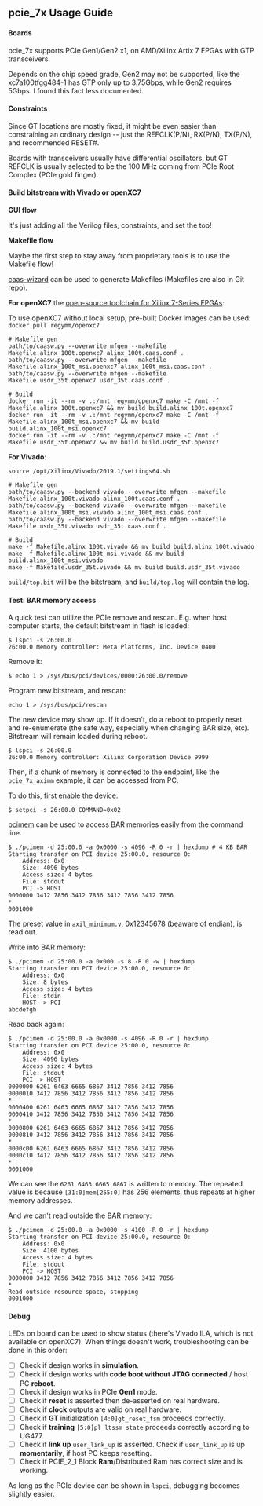 ## pcie_7x Usage Guide

#### Boards

pcie_7x supports PCIe Gen1/Gen2 x1, on AMD/Xilinx Artix 7 FPGAs with GTP transceivers. 

Depends on the chip speed grade, Gen2 may not be supported, like the xc7a100tfgg484-1 has GTP only up to 3.75Gbps, while Gen2 requires 5Gbps. I found this fact less documented. 

#### Constraints

Since GT locations are mostly fixed, it might be even easier than constraining an ordinary design -- just the REFCLK(P/N), RX(P/N), TX(P/N), and recommended RESET#. 

Boards with transceivers usually have differential oscillators, but GT REFCLK is usually selected to be the 100 MHz coming from PCIe Root Complex (PCIe gold finger). 

#### Build bitstream with Vivado or openXC7

**GUI flow**

It's just adding all the Verilog files, constraints, and set the top! 

**Makefile flow**

Maybe the first step to stay away from proprietary tools is to use the Makefile flow! 

[caas-wizard](https://github.com/FPGAOL-CE/caas-wizard) can be used to generate Makefiles (Makefiles are also in Git repo). 

**For openXC7** the [open-source toolchain for Xilinx 7-Series FPGAs](https://github.com/openXC7): 

To use openXC7 without local setup, pre-built Docker images can be used: `docker pull regymm/openxc7`


```
# Makefile gen
path/to/caasw.py --overwrite mfgen --makefile Makefile.alinx_100t.openxc7 alinx_100t.caas.conf .
path/to/caasw.py --overwrite mfgen --makefile Makefile.alinx_100t_msi.openxc7 alinx_100t_msi.caas.conf .
path/to/caasw.py --overwrite mfgen --makefile Makefile.usdr_35t.openxc7 usdr_35t.caas.conf .

# Build
docker run -it --rm -v .:/mnt regymm/openxc7 make -C /mnt -f Makefile.alinx_100t.openxc7 && mv build build.alinx_100t.openxc7
docker run -it --rm -v .:/mnt regymm/openxc7 make -C /mnt -f Makefile.alinx_100t_msi.openxc7 && mv build build.alinx_100t_msi.openxc7
docker run -it --rm -v .:/mnt regymm/openxc7 make -C /mnt -f Makefile.usdr_35t.openxc7 && mv build build.usdr_35t.openxc7
```

**For Vivado**: 

`source /opt/Xilinx/Vivado/2019.1/settings64.sh` 

```
# Makefile gen
path/to/caasw.py --backend vivado --overwrite mfgen --makefile Makefile.alinx_100t.vivado alinx_100t.caas.conf .
path/to/caasw.py --backend vivado --overwrite mfgen --makefile Makefile.alinx_100t_msi.vivado alinx_100t_msi.caas.conf .
path/to/caasw.py --backend vivado --overwrite mfgen --makefile Makefile.usdr_35t.vivado usdr_35t.caas.conf .

# Build 
make -f Makefile.alinx_100t.vivado && mv build build.alinx_100t.vivado
make -f Makefile.alinx_100t_msi.vivado && mv build build.alinx_100t_msi.vivado
make -f Makefile.usdr_35t.vivado && mv build build.usdr_35t.vivado
```

`build/top.bit` will be the bitstream, and `build/top.log` will contain the log. 

#### Test: BAR memory access

A quick test can utilize the PCIe remove and rescan. E.g. when host computer starts, the default bitstream in flash is loaded: 

```
$ lspci -s 26:00.0     
26:00.0 Memory controller: Meta Platforms, Inc. Device 0400
```

Remove it:

```
$ echo 1 > /sys/bus/pci/devices/0000:26:00.0/remove
```

Program new bitstream, and rescan:

```
echo 1 > /sys/bus/pci/rescan
```

The new device may show up. If it doesn't, do a reboot to properly reset and re-enumerate (the safe way, especially when changing BAR size, etc). Bitstream will remain loaded during reboot. 

```
$ lspci -s 26:00.0       
26:00.0 Memory controller: Xilinx Corporation Device 9999
```

Then, if a chunk of memory is connected to the endpoint, like the `pcie_7x_aximm` example, it can be accessed from PC. 

To do this, first enable the device: 

```
$ setpci -s 26:00.0 COMMAND=0x02
```

[pcimem](https://github.com/billfarrow/pcimem) can be used to access BAR memories easily from the command line. 

```
$ ./pcimem -d 25:00.0 -a 0x0000 -s 4096 -R 0 -r | hexdump # 4 KB BAR
Starting transfer on PCI device 25:00.0, resource 0:
	Address: 0x0
	Size: 4096 bytes
	Access size: 4 bytes
	File: stdout
	PCI -> HOST
0000000 3412 7856 3412 7856 3412 7856 3412 7856
*
0001000
```

The preset value in `axil_minimum.v`, 0x12345678 (beaware of endian), is read out. 

Write into BAR memory: 

```
$ ./pcimem -d 25:00.0 -a 0x000 -s 8 -R 0 -w | hexdump
Starting transfer on PCI device 25:00.0, resource 0:
	Address: 0x0
	Size: 8 bytes
	Access size: 4 bytes
	File: stdin
	HOST -> PCI
abcdefgh
```

Read back again: 

```
$ ./pcimem -d 25:00.0 -a 0x0000 -s 4096 -R 0 -r | hexdump
Starting transfer on PCI device 25:00.0, resource 0:
	Address: 0x0
	Size: 4096 bytes
	Access size: 4 bytes
	File: stdout
	PCI -> HOST
0000000 6261 6463 6665 6867 3412 7856 3412 7856
0000010 3412 7856 3412 7856 3412 7856 3412 7856
*
0000400 6261 6463 6665 6867 3412 7856 3412 7856
0000410 3412 7856 3412 7856 3412 7856 3412 7856
*
0000800 6261 6463 6665 6867 3412 7856 3412 7856
0000810 3412 7856 3412 7856 3412 7856 3412 7856
*
0000c00 6261 6463 6665 6867 3412 7856 3412 7856
0000c10 3412 7856 3412 7856 3412 7856 3412 7856
*
0001000
```

We can see the `6261 6463 6665 6867` is written to memory. The repeated value is because `[31:0]mem[255:0]` has 256 elements, thus repeats at higher memory addresses. 

And we can't read outside the BAR memory: 

```
$ ./pcimem -d 25:00.0 -a 0x0000 -s 4100 -R 0 -r | hexdump
Starting transfer on PCI device 25:00.0, resource 0:
	Address: 0x0
	Size: 4100 bytes
	Access size: 4 bytes
	File: stdout
	PCI -> HOST
0000000 3412 7856 3412 7856 3412 7856 3412 7856
*
Read outside resource space, stopping
0001000
```

#### Debug

LEDs on board can be used to show status (there's Vivado ILA, which is not available on openXC7). When things doesn't work, troubleshooting can be done in this order: 

- [ ] Check if design works in **simulation**. 
- [ ] Check if design works with **code boot without JTAG connected** / host PC **reboot**. 
- [ ] Check if design works in PCIe **Gen1** mode. 
- [ ] Check if **reset** is asserted then de-asserted on real hardware. 
- [ ] Check if **clock** outputs are valid on real hardware. 
- [ ] Check if **GT** initialization `[4:0]gt_reset_fsm` proceeds correctly. 
- [ ] Check if **training** `[5:0]pl_ltssm_state` proceeds correctly according to UG477. 
- [ ] Check if **link up** `user_link_up` is asserted. Check if `user_link_up` is up **momentarily**, if host PC keeps resetting. 
- [ ] Check if PCIE_2_1 Block **Ram**/Distributed Ram has correct size and is working. 

As long as the PCIe device can be shown in `lspci`, debugging becomes slightly easier. 
